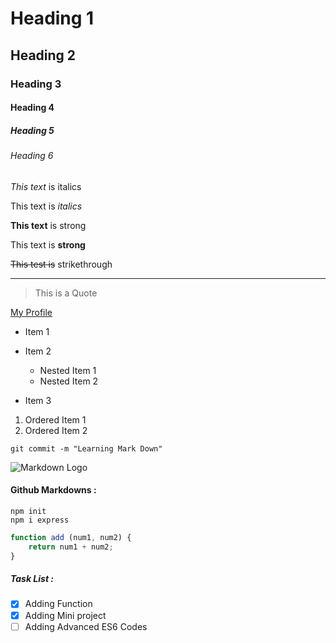 # Heading 1

## Heading 2

### Heading 3

#### Heading 4

##### Heading 5

###### Heading 6



*This text* is italics

This text is _italics_

**This text** is strong

This text is __strong__

~~This test is~~ strikethrough

___

> This is a Quote

[My Profile](https://github.com/p-soham11)

* Item 1
* Item 2
  * Nested Item 1
  * Nested Item 2

* Item 3

1. Ordered Item 1
2. Ordered Item 2

`git commit -m "Learning Mark Down" `

![Markdown Logo](https://markdown-here.com/img/icon256.png)



#### Github Markdowns : 

```
npm init
npm i express
```

```javascript
function add (num1, num2) {
    return num1 + num2;
}
```

##### Task List : 

* [x] Adding Function
* [x] Adding Mini project
* [ ] Adding Advanced ES6 Codes